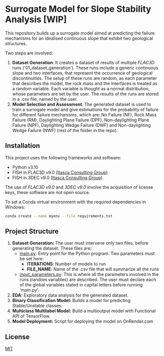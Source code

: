 # Surrogate Model for Slope Stability Analysis [WIP]
This repository builds up a surrogate model aimed at predicting the failure mechanisms for an idealised continuous slope 
that exhibit two geological structures.

Two steps are involved:
1. **Dataset Generation**: It creates a dataset of results of multiple *FLAC3D* runs ('01_dataset_generation'). 
These runs include a generic continuous slope and two interfaces, that represent the occurrence of geological 
discontinuities. The setup of these runs are random, as each parameter that describes the model, the rock mass and 
the interfaces is treated as a random variable. Each variable is thought as a normal distribution, whose parameters 
are set by the user. The results of the runs are stored in a .csv file, named by the user.
2. **Model Selection and Assessment**: The generated dataset is used to train a surrogate model and give estimations 
for the probability of failure for different failure mechanisms, which are: No Failure (NF), Rock Mass Failure (RM), 
Daylighting Plane Failure (DPF), Non-daylighting Plane Failure (NPF), Daylighting Wedge Failure (DWF) and 
Non-daylighting Wedge Failure (NWF) (rest of the folder in the repo).

## Installation
This project uses the following frameworks and software:
- Python v3.10
- FISH in FLAC3D v9.0 [(Itasca Consulting Group)](https://www.itascacg.com/software/new-in-flac3d-9)
- FISH in 3DEC v9.0 [(Itasca Consulting Group)](https://www.itascacg.com/software/3dec)

The use of *FLAC3D v9.0* and *3DEC v9.0* involve the acquisition of license keys, these software are not open source.

To set a Conda virtual environment with the required dependencies in Windows:
```bash
conda create --name myenv --file requirements.txt
```

## Project Structure
1. **Dataset Generation:** The user must intervene only two files, before generating the dataset. These files are:
   * [main.py](./main.py): Entry point for the Python program. Two parameters must be set here:
     * **ITERATIONS**: Number of models to run
     * **FILE_NAME**: Name of the .csv file that will summarize all the runs
   * [input_parameters.py](./input_parameters.py): This is where all the parameters involved in the runs (random variables) are described. The user must declare each of the global variables stated in capital letters before running 'main.py'. 
2. **EDA:** Exploratory data analysis for the generated dataset.
3. **Binary Classification Model:** Builds a model for predicting Stable/Unstable classes.
4. **Multiclass Multilabel Model:** Build a multioutput model with Functional API of TensorFlow.
5. **Model Deployment:** Script for deploying the model on OnRender.com

## License
[MIT](https://choosealicense.com/licenses/mit/)
